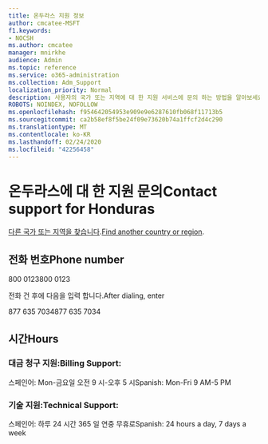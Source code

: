 ```yaml
---
title: 온두라스 지원 정보
author: cmcatee-MSFT
f1.keywords:
- NOCSH
ms.author: cmcatee
manager: mnirkhe
audience: Admin
ms.topic: reference
ms.service: o365-administration
ms.collection: Adm_Support
localization_priority: Normal
description: 사용자의 국가 또는 지역에 대 한 지원 서비스에 문의 하는 방법을 알아보세요.
ROBOTS: NOINDEX, NOFOLLOW
ms.openlocfilehash: f954642054953e909e9e6287610fb068f11713b5
ms.sourcegitcommit: ca2b58ef8f5be24f09e73620b74a1ffcf2d4c290
ms.translationtype: MT
ms.contentlocale: ko-KR
ms.lasthandoff: 02/24/2020
ms.locfileid: "42256458"
---
```

# <a name="contact-support-for-honduras"></a><span data-ttu-id="6aeba-103">온두라스에 대 한 지원 문의</span><span class="sxs-lookup"><span data-stu-id="6aeba-103">Contact support for Honduras</span></span>

<span data-ttu-id="6aeba-104">[다른 국가 또는 지역을 찾습니다](../contact-support-for-business-products.md).</span><span class="sxs-lookup"><span data-stu-id="6aeba-104">[Find another country or region](../contact-support-for-business-products.md).</span></span>

## <a name="phone-number"></a><span data-ttu-id="6aeba-105">전화 번호</span><span class="sxs-lookup"><span data-stu-id="6aeba-105">Phone number</span></span>
<span data-ttu-id="6aeba-106">800 0123</span><span class="sxs-lookup"><span data-stu-id="6aeba-106">800 0123</span></span>

<span data-ttu-id="6aeba-107">전화 건 후에 다음을 입력 합니다.</span><span class="sxs-lookup"><span data-stu-id="6aeba-107">After dialing, enter</span></span>

<span data-ttu-id="6aeba-108">877 635 7034</span><span class="sxs-lookup"><span data-stu-id="6aeba-108">877 635 7034</span></span>

## <a name="hours"></a><span data-ttu-id="6aeba-109">시간</span><span class="sxs-lookup"><span data-stu-id="6aeba-109">Hours</span></span>
### <a name="billing-support"></a><span data-ttu-id="6aeba-110">대금 청구 지원:</span><span class="sxs-lookup"><span data-stu-id="6aeba-110">Billing Support:</span></span>

<span data-ttu-id="6aeba-111">스페인어: Mon-금요일 오전 9 시-오후 5 시</span><span class="sxs-lookup"><span data-stu-id="6aeba-111">Spanish: Mon-Fri 9 AM-5 PM</span></span>

### <a name="technical-support"></a><span data-ttu-id="6aeba-112">기술 지원:</span><span class="sxs-lookup"><span data-stu-id="6aeba-112">Technical Support:</span></span>

<span data-ttu-id="6aeba-113">스페인어: 하루 24 시간 365 일 연중 무휴로</span><span class="sxs-lookup"><span data-stu-id="6aeba-113">Spanish: 24 hours a day, 7 days a week</span></span>